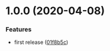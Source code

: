 # 1.0.0 (2020-04-08)


### Features

* first release ([01f8b5c](https://github.com/CompactJS/assign/commit/01f8b5c8996f33e3624ffa5a097f4eeb21794bea))
